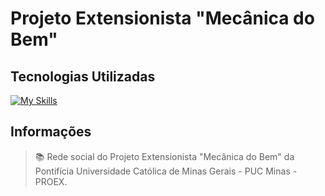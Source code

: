 # Projeto Extensionista "Mecânica do Bem"
## Tecnologias Utilizadas
[![My Skills](https://skills.thijs.gg/icons?i=bootstrap,html,css,js,nodejs,mongodb,mysql)](https://skills.thijs.gg)
## Informações
> :books: Rede social do Projeto Extensionista "Mecânica do Bem" da Pontifícia Universidade Católica de Minas Gerais - PUC Minas - PROEX.

